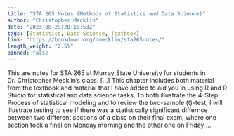 ```yaml
---
title: "STA 265 Notes (Methods of Statistics and Data Science)"
author: "Christopher Mecklin"
date: "2023-08-29T20:18:53Z"
tags: [Statistics, Data Science, Textbook]
link: "https://bookdown.org/cmecklin/sta265notes/"
length_weight: "2.5%"
pinned: false
---
```


This are notes for STA 265 at Murray State University for students in Dr. Christopher Mecklin’s class. [...] This chapter includes both material from the textbook and material that I have added to aid you in using R and R Studio for statistical and data science tasks. To both illustrate the 4-Step Process of statistical modeling and to review the two-sample \(t\)-test, I will illustrate testing to see if there was a statistically significant differnce between two different sections of a class on their final exam, where one section took a final on Monday morning and the other one on Friday ...
